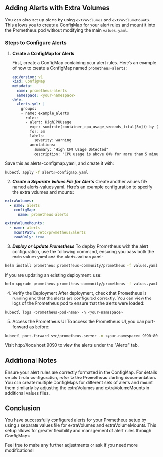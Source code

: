 ## Adding Alerts with Extra Volumes

You can also set up alerts by using `extraVolumes` and `extraVolumeMounts`. This allows you to create a ConfigMap for your alert rules and mount it into the Prometheus pod without modifying the main `values.yaml`.

### Steps to Configure Alerts

1. **Create a ConfigMap for Alerts**

   First, create a ConfigMap containing your alert rules. Here’s an example of how to create a ConfigMap named `prometheus-alerts`:

   ```yaml
   apiVersion: v1
   kind: ConfigMap
   metadata:
     name: prometheus-alerts
     namespace: <your-namespace>
   data:
     alerts.yml: |
       groups:
       - name: example_alerts
         rules:
         - alert: HighCPUUsage
           expr: sum(rate(container_cpu_usage_seconds_total[5m])) by (instance) > 0.8
           for: 5m
           labels:
             severity: warning
           annotations:
             summary: "High CPU Usage Detected"
             description: "CPU usage is above 80% for more than 5 minutes."
    ```

Save this as alerts-configmap.yaml, and create it with:

```bash
kubectl apply -f alerts-configmap.yaml
```
2. ***Create a Separate Values File for Alerts***
Create another values file named alerts-values.yaml. Here’s an example configuration to specify the extra volumes and mounts:

```yaml
extraVolumes:
  - name: alerts
    configMap:
      name: prometheus-alerts

extraVolumeMounts:
  - name: alerts
    mountPath: /etc/prometheus/alerts
    readOnly: true
```

3. ***Deploy or Update Prometheus***
To deploy Prometheus with the alert configuration, use the following command, ensuring you pass both the main values.yaml and the alerts-values.yaml:

```bash
helm install prometheus prometheus-community/prometheus -f values.yaml -f alerts-values.yaml -n <your-namespace>
```

If you are updating an existing deployment, use:

```bash
helm upgrade prometheus prometheus-community/prometheus -f values.yaml -f alerts-values.yaml -n <your-namespace>
```

4. Verify the Deployment
After deployment, check that Prometheus is running and that the alerts are configured correctly. You can view the logs of the Prometheus pod to ensure that the alerts were loaded:

```bash
kubectl logs <prometheus-pod-name> -n <your-namespace>
```

5. Access the Prometheus UI
To access the Prometheus UI, you can port-forward as before:

```bash
kubectl port-forward svc/prometheus-server -n <your-namespace> 9090:80
```

Visit http://localhost:9090 to view the alerts under the "Alerts" tab.

## Additional Notes
Ensure your alert rules are correctly formatted in the ConfigMap. For details on alert rule configuration, refer to the Prometheus alerting documentation.
You can create multiple ConfigMaps for different sets of alerts and mount them similarly by adjusting the extraVolumes and extraVolumeMounts in additional values files.

## Conclusion

You have successfully configured alerts for your Prometheus setup by using a separate values file for extraVolumes and extraVolumeMounts. This setup allows for greater flexibility and management of alert rules through ConfigMaps.

Feel free to make any further adjustments or ask if you need more modifications!
